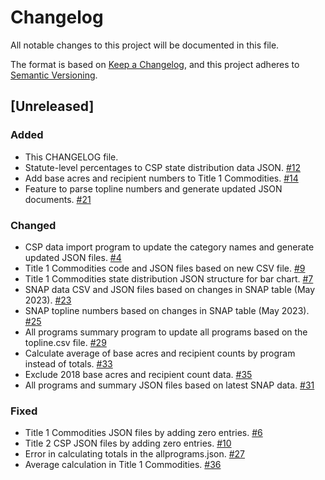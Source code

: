 # Changelog

All notable changes to this project will be documented in this file.

The format is based on [Keep a Changelog](https://keepachangelog.com/en/1.0.0/),
and this project adheres to [Semantic Versioning](https://semver.org/spec/v2.0.0.html).

## [Unreleased]

### Added

- This CHANGELOG file.
- Statute-level percentages to CSP state distribution data
  JSON. [#12](https://github.com/policy-design-lab/data-import/issues/12)
- Add base acres and recipient numbers to Title 1
  Commodities. [#14](https://github.com/policy-design-lab/data-import/issues/14)
- Feature to parse topline numbers and generate updated JSON
  documents. [#21](https://github.com/policy-design-lab/data-import/issues/21)

### Changed

- CSP data import program to update the category names and generate updated JSON
  files. [#4](https://github.com/policy-design-lab/data-import/issues/4)
- Title 1 Commodities code and JSON files based on new CSV
  file. [#9](https://github.com/policy-design-lab/data-import/issues/9)
- Title 1 Commodities state distribution JSON structure for bar
  chart. [#7](https://github.com/policy-design-lab/data-import/issues/7)
- SNAP data CSV and JSON files based on changes in SNAP table (May
  2023). [#23](https://github.com/policy-design-lab/data-import/issues/23)
- SNAP topline numbers based on changes in SNAP table (May
  2023). [#25](https://github.com/policy-design-lab/data-import/issues/25)
- All programs summary program to update all programs based on the topline.csv
  file. [#29](https://github.com/policy-design-lab/data-import/issues/29)
- Calculate average of base acres and recipient counts by program instead of
  totals. [#33](https://github.com/policy-design-lab/data-import/issues/33)
- Exclude 2018 base acres and recipient count data. [#35](https://github.com/policy-design-lab/data-import/issues/35)
- All programs and summary JSON files based on latest SNAP data. [#31](https://github.com/policy-design-lab/data-import/issues/31)

### Fixed

- Title 1 Commodities JSON files by adding zero entries. [#6](https://github.com/policy-design-lab/data-import/issues/6)
- Title 2 CSP JSON files by adding zero entries. [#10](https://github.com/policy-design-lab/data-import/issues/10)
- Error in calculating totals in the allprograms.json. [#27](https://github.com/policy-design-lab/data-import/issues/27)
- Average calculation in Title 1 Commodities. [#36](https://github.com/policy-design-lab/data-import/issues/36)
